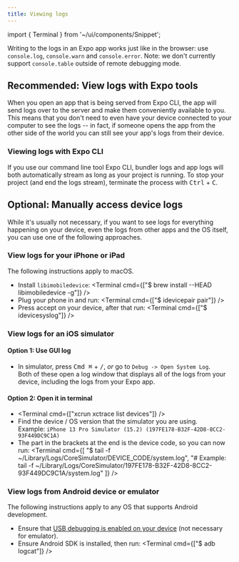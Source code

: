 ```yaml
---
title: Viewing logs
---
```


import { Terminal } from '~/ui/components/Snippet';

Writing to the logs in an Expo app works just like in the browser: use `console.log`, `console.warn` and `console.error`. Note: we don't currently support `console.table` outside of remote debugging mode.

## Recommended: View logs with Expo tools

When you open an app that is being served from Expo CLI, the app will send logs over to the server and make them conveniently available to you. 
This means that you don't need to even have your device connected to your computer to see the logs -- in fact, if someone opens the app from the other side of the world you can still see your app's logs from their device.

### Viewing logs with Expo CLI

If you use our command line tool Expo CLI, bundler logs and app logs will both automatically stream as long as your project is running. To stop your project (and end the logs stream), terminate the process with <kbd>Ctrl</kbd> + <kbd>C</kbd>.

## Optional: Manually access device logs

While it's usually not necessary, if you want to see logs for everything happening on your device, even the logs from other apps and the OS itself, you can use one of the following approaches.

### View logs for your iPhone or iPad

The following instructions apply to macOS.

- Install `libimobiledevice`:
  <Terminal cmd={["$ brew install --HEAD libimobiledevice -g"]} />
- Plug your phone in and run:
  <Terminal cmd={["$ idevicepair pair"]} />
- Press accept on your device, after that run:
  <Terminal cmd={["$ idevicesyslog"]} />

### View logs for an iOS simulator

#### Option 1: Use GUI log

- In simulator, press <kbd>Cmd ⌘</kbd> + <kbd>/</kbd>, _or_ go to `Debug -> Open System Log`.<br />Both of these open a log window that displays all of the logs from your device, including the logs from your Expo app.

#### Option 2: Open it in terminal

- <Terminal cmd={["xcrun xctrace list devices"]} />
- Find the device / OS version that the simulator you are using.<br />Example: `iPhone 13 Pro Simulator (15.2) (197FE178-B32F-42D8-8CC2-93F449DC9C1A)`
- The part in the brackets at the end is the device code, so you can now run:
  <Terminal cmd={[
"$ tail -f ~/Library/Logs/CoreSimulator/DEVICE_CODE/system.log",
"# Example: tail -f ~/Library/Logs/CoreSimulator/197FE178-B32F-42D8-8CC2-93F449DC9C1A/system.log"
]} />

### View logs from Android device or emulator

The following instructions apply to any OS that supports Android development.

- Ensure that [USB debugging is enabled on your device](https://developer.android.com/studio/run/device#device-developer-options) (not necessary for emulator).
- Ensure Android SDK is installed, then run:
  <Terminal cmd={["$ adb logcat"]} />
